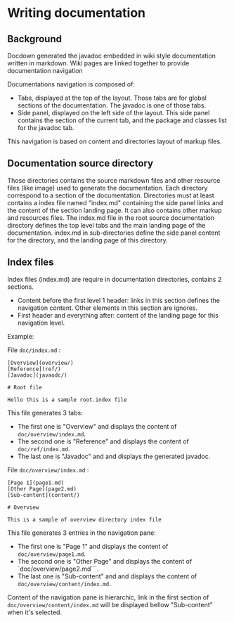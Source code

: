 # Writing documentation

## Background

Docdown generated the javadoc embedded in wiki style documentation written in markdown. Wiki pages are linked together
to provide documentation navigation

Documentations navigation is composed of:

* Tabs, displayed at the top of the layout. Those tabs are for global sections of the documentation. The javadoc is 
one of those tabs.
* Side panel, displayed on the left side of the layout. This side panel contains the section of the current tab, 
and the package and classes list for the javadoc tab.

This navigation is based on content and directories layout of markup files.

## Documentation source directory

Those directories contains the source markdown files and other resource files (like image) used to generate the 
documentation. Each directory correspond to a section of the documentation. Directories must at least contains a 
index file named "index.md" containing the side panel links and the content of the section landing page. It can also
contains other markup and resources files. The index.md file in the root source documentation directory defines the 
top level tabs and the main landing page of the documentation. index.md in sub-directories define the side panel 
content for the directory, and the landing page of this directory.

 
## Index files

Index files (index.md) are require in documentation directories, contains 2 sections.

* Content before the first level 1 header: links in this section defines the navigation content. Other elements in 
this section are ignores.
* First header and everything after: content of the landing page for this navigation level.

Example:

File `doc/index.md` :

```
[Overview](overview/)
[Reference](ref/)
[Javadoc](javaodc/)

# Root file

Hello this is a sample root.index file
```

This file generates 3 tabs:

* The first one is "Overview" and displays the content of `doc/overview/index.md`.
* The second one is "Reference" and displays the content of `doc/ref/index.md`.
* The last one is "Javadoc" and and displays the generated javadoc.

File `doc/overview/index.md` :

```
[Page 1](page1.md)
[Other Page](page2.md)
[Sub-content](content/)

# Overview

This is a sample of overview directory index file
```

This file generates 3 entries in the navigation pane:

* The first one is "Page 1" and displays the content of `doc/overview/page1.md`.
* The second one is "Other Page" and displays the content of `doc/overview/page2.md```.
* The last one is "Sub-content" and and displays the content of `doc/overview/content/index.md`.

Content of the navigation pane is hierarchic, link in the first section of `doc/overview/content/index.md`
will be displayed bellow "Sub-content" when it's selected.


